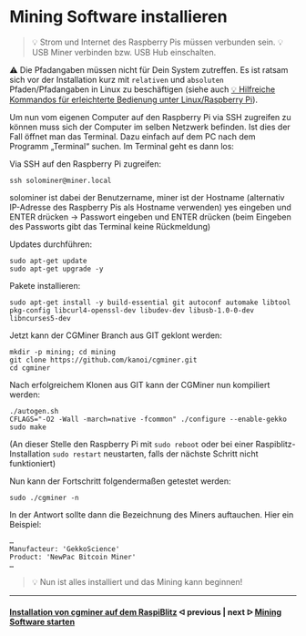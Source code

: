 # Mining Software installieren

> :bulb: Strom und Internet des Raspberry Pis müssen verbunden sein.
> :bulb: USB Miner verbinden bzw. USB Hub einschalten.

⚠️ Die Pfadangaben müssen nicht für Dein System zutreffen. Es ist ratsam sich vor der Installation kurz mit `relativen` und `absoluten` Pfaden/Pfadangaben in Linux zu beschäftigen (siehe auch [💡 Hilfreiche Kommandos für erleichterte Bedienung unter Linux/Raspberry Pi](LinuxCommands.md)).

Um nun vom eigenen Computer auf den Raspberry Pi via SSH zugreifen zu können muss sich der Computer im selben Netzwerk befinden. Ist dies der Fall öffnet man das Terminal. Dazu einfach auf dem PC nach dem Programm „Terminal“ suchen. Im Terminal geht es dann los:

Via SSH auf den Raspberry Pi zugreifen:

```console
ssh solominer@miner.local
```

solominer ist dabei der Benutzername, miner ist der Hostname (alternativ IP-Adresse des Raspberry Pis als Hostname verwenden)
yes eingeben und ENTER drücken -> Passwort eingeben und ENTER drücken
(beim Eingeben des Passworts gibt das Terminal keine Rückmeldung)

Updates durchführen:

```console
sudo apt-get update 
sudo apt-get upgrade -y
```

Pakete installieren:

```console
sudo apt-get install -y build-essential git autoconf automake libtool pkg-config libcurl4-openssl-dev libudev-dev libusb-1.0-0-dev libncurses5-dev
```

Jetzt kann der CGMiner Branch aus GIT geklont werden:

```console
mkdir -p mining; cd mining 
git clone https://github.com/kanoi/cgminer.git
cd cgminer
```

Nach erfolgreichem Klonen aus GIT kann der CGMiner nun kompiliert werden:

```console
./autogen.sh
CFLAGS="-O2 -Wall -march=native -fcommon" ./configure --enable-gekko
sudo make
```

(An dieser Stelle den Raspberry Pi mit `sudo reboot` oder bei einer Raspiblitz-Installation `sudo restart` neustarten, falls der nächste Schritt nicht funktioniert)

Nun kann der Fortschritt folgendermaßen getestet werden:

```console
sudo ./cgminer -n
```

In der Antwort sollte dann die Bezeichnung des Miners auftauchen. Hier ein Beispiel:

```console
…
Manufacteur: 'GekkoScience'
Product: 'NewPac Bitcoin Miner'
…
```

> :bulb: Nun ist alles installiert und das Mining kann beginnen!

---

#### [Installation von cgminer auf dem RaspiBlitz](cgminer_on_raspiblitz.md)  ᐊ  previous | next  ᐅ  [Mining Software starten](start_mining.md)

